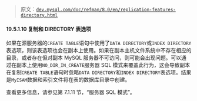 > 原文：[`dev.mysql.com/doc/refman/8.0/en/replication-features-directory.html`](https://dev.mysql.com/doc/refman/8.0/en/replication-features-directory.html)

#### 19.5.1.10 复制和 DIRECTORY 表选项

如果在源服务器的`CREATE TABLE`语句中使用了`DATA DIRECTORY`或`INDEX DIRECTORY`表选项，则该表选项也会在副本上使用。如果在副本主机文件系统中不存在相应的目录，或者存在但对副本 MySQL 服务器不可访问，则可能会出现问题。可以通过在副本上使用`NO_DIR_IN_CREATE`服务器 SQL 模式来覆盖此行为，这会导致副本在复制`CREATE TABLE`语句时忽略`DATA DIRECTORY`和`INDEX DIRECTORY`表选项。结果是`MyISAM`数据和索引文件将在表的数据库目录中创建。

查看更多信息，请参见第 7.1.11 节，“服务器 SQL 模式”。
